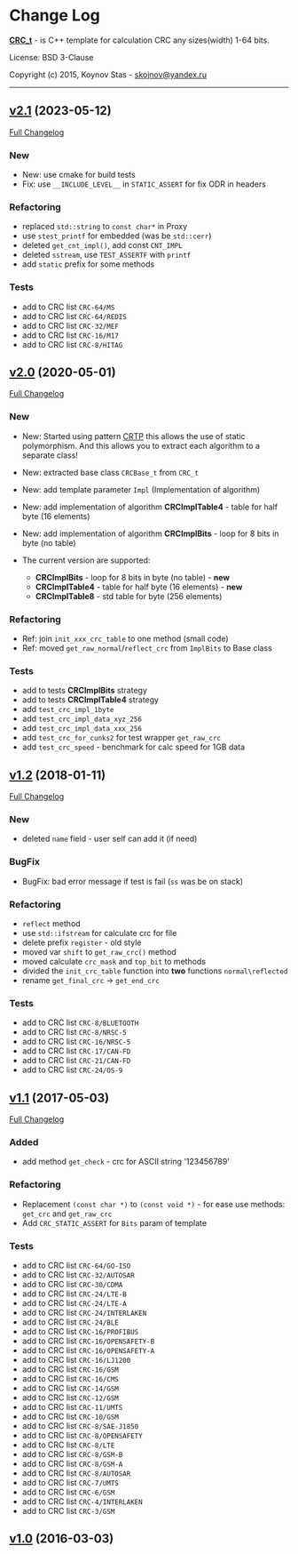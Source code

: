 # Change Log


[**CRC_t**](https://github.com/KoynovStas/CRC_t) - is C++ template for calculation CRC any sizes(width) 1-64 bits.

License: BSD 3-Clause

Copyright (c) 2015, Koynov Stas - skojnov@yandex.ru



---
## [v2.1](https://github.com/KoynovStas/CRC_t/tree/v2.1) (2023-05-12)
[Full Changelog](https://github.com/KoynovStas/CRC_t/compare/v2.0...v2.1)


### New
 - New: use cmake for build tests
 - Fix: use `__INCLUDE_LEVEL__` in `STATIC_ASSERT` for fix ODR in headers


### Refactoring
 - replaced `std::string` to `const char*` in Proxy
 - use `stest_printf` for embedded (was be `std::cerr`)
 - deleted `get_cnt_impl()`, add const `CNT_IMPL`
 - deleted `sstream`, use `TEST_ASSERTF` with `printf`
 - add `static` prefix for some methods


### Tests
 - add to CRC list `CRC-64/MS`
 - add to CRC list `CRC-64/REDIS`
 - add to CRC list `CRC-32/MEF`
 - add to CRC list `CRC-16/M17`
 - add to CRC list `CRC-8/HITAG`




## [v2.0](https://github.com/KoynovStas/CRC_t/tree/v2.0) (2020-05-01)
[Full Changelog](https://github.com/KoynovStas/CRC_t/compare/v1.2...v2.0)


### New
- New: Started using pattern [CRTP](https://en.wikipedia.org/wiki/Curiously_recurring_template_pattern) this allows the use of static polymorphism. And this allows you to extract each algorithm to a separate class!
- New: extracted base class `CRCBase_t` from `CRC_t`
- New: add template parameter `Impl` (Implementation of algorithm)
- New: add implementation of algorithm **CRCImplTable4** - table for half byte (16 elements)
- New: add implementation of algorithm **CRCImplBits** - loop for 8 bits in byte (no table)

- The current version are supported:
   * **CRCImplBits** - loop for 8 bits in byte (no table) - **new**
   * **CRCImplTable4** - table for half byte (16 elements) - **new**
   * **CRCImplTable8** - std table for byte (256 elements)


### Refactoring
- Ref: join `init_xxx_crc_table` to one method (small code)
- Ref: moved `get_raw_normal`/`reflect_crc` from `ImplBits` to Base class


### Tests
 - add to tests **CRCImplBits** strategy
 - add to tests **CRCImplTable4** strategy
 - add `test_crc_impl_1byte`
 - add `test_crc_impl_data_xyz_256`
 - add `test_crc_impl_data_xxx_256`
 - add `test_crc_for_cunks2` for test wrapper `get_raw_crc`
 - add `test_crc_speed` - benchmark for calc speed for 1GB data




## [v1.2](https://github.com/KoynovStas/CRC_t/tree/v1.2) (2018-01-11)
[Full Changelog](https://github.com/KoynovStas/CRC_t/compare/v1.1...v1.2)



### New
- deleted `name` field - user self can add it (if need)


### BugFix
 - BugFix: bad error message if test is fail (`ss` was be on stack)


### Refactoring
 - `reflect` method
 - use `std::ifstream` for calculate crc for file
 - delete prefix `register` - old style
 - moved var `shift` to `get_raw_crc()` method
 - moved calculate `crc_mask` and `top_bit` to methods
 - divided the `init_crc_table` function into **two** functions `normal\reflected`
 - rename `get_final_crc` -> `get_end_crc`


### Tests
 - add to CRC list `CRC-8/BLUETOOTH`
 - add to CRC list `CRC-8/NRSC-5`
 - add to CRC list `CRC-16/NRSC-5`
 - add to CRC list `CRC-17/CAN-FD`
 - add to CRC list `CRC-21/CAN-FD`
 - add to CRC list `CRC-24/OS-9`




## [v1.1](https://github.com/KoynovStas/CRC_t/tree/v1.1) (2017-05-03)
[Full Changelog](https://github.com/KoynovStas/CRC_t/compare/v1.0...v1.1)


### Added
- add method `get_check` - crc for ASCII string '123456789'


### Refactoring
 - Replacement `(const char *)` to `(const void *)` - for ease use methods: `get_crc` and `get_raw_crc`
 - Add `CRC_STATIC_ASSERT` for `Bits` param of template


### Tests
 - add to CRC list `CRC-64/GO-ISO`
 - add to CRC list `CRC-32/AUTOSAR`
 - add to CRC list `CRC-30/CDMA`
 - add to CRC list `CRC-24/LTE-B`
 - add to CRC list `CRC-24/LTE-A`
 - add to CRC list `CRC-24/INTERLAKEN`
 - add to CRC list `CRC-24/BLE`
 - add to CRC list `CRC-16/PROFIBUS`
 - add to CRC list `CRC-16/OPENSAFETY-B`
 - add to CRC list `CRC-16/OPENSAFETY-A`
 - add to CRC list `CRC-16/LJ1200`
 - add to CRC list `CRC-16/GSM`
 - add to CRC list `CRC-16/CMS`
 - add to CRC list `CRC-14/GSM`
 - add to CRC list `CRC-12/GSM`
 - add to CRC list `CRC-11/UMTS`
 - add to CRC list `CRC-10/GSM`
 - add to CRC list `CRC-8/SAE-J1850`
 - add to CRC list `CRC-8/OPENSAFETY`
 - add to CRC list `CRC-8/LTE`
 - add to CRC list `CRC-8/GSM-B`
 - add to CRC list `CRC-8/GSM-A`
 - add to CRC list `CRC-8/AUTOSAR`
 - add to CRC list `CRC-7/UMTS`
 - add to CRC list `CRC-6/GSM`
 - add to CRC list `CRC-4/INTERLAKEN`
 - add to CRC list `CRC-3/GSM`


## [v1.0](https://github.com/KoynovStas/CRC_t/tree/v1.0) (2016-03-03)
